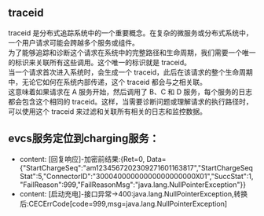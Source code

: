 ## traceid
traceid 是分布式追踪系统中的一个重要概念。在复杂的微服务或分布式系统中，一个用户请求可能会跨越多个服务或组件。   
为了能够追踪和诊断这个请求在系统中的完整路径和生命周期，我们需要一个唯一的标识来关联所有这些调用。这个唯一的标识就是 traceid。   
当一个请求首次进入系统时，会生成一个 traceid，此后在该请求的整个生命周期中，无论它如何在系统内部传递，这个 traceid 都会与之相关联。   
这意味着如果请求在 A 服务开始，然后调用了 B、C 和 D 服务，每个服务的日志都会包含这个相同的 traceid。这样，当需要诊断问题或理解请求的执行路径时，可以使用这个 traceid 来过滤和关联所有相关的日志和监控数据。

## evcs服务定位到charging服务：
- content: [回复响应]-加密前结果:{Ret=0, Data={"StartChargeSeq":"am1234567202309271601163817","StartChargeSeqStat":5,"ConnectorID":"30004000000000000000000X01","SuccStat":1,"FailReason":999,"FailReasonMsg":"java.lang.NullPointerException"}}
- content: [启动充电]-接口异常->400:java.lang.NullPointerException,转换后:CECErrCode[code=999,msg=java.lang.NullPointerException]